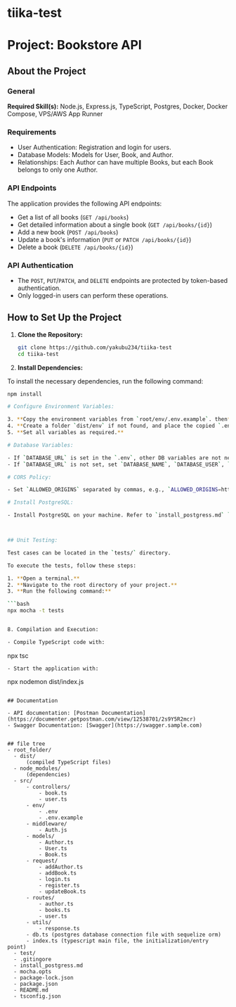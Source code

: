 # tiika-test
# Project: Bookstore API

## About the Project

### General

**Required Skill(s):** Node.js, Express.js, TypeScript, Postgres, Docker, Docker Compose, VPS/AWS App Runner

### Requirements

- User Authentication: Registration and login for users.
- Database Models: Models for User, Book, and Author.
- Relationships: Each Author can have multiple Books, but each Book belongs to only one Author.

### API Endpoints

The application provides the following API endpoints:

- Get a list of all books (`GET /api/books`)
- Get detailed information about a single book (`GET /api/books/{id}`)
- Add a new book (`POST /api/books`)
- Update a book's information (`PUT` or `PATCH /api/books/{id}`)
- Delete a book (`DELETE /api/books/{id}`)

### API Authentication

- The `POST`, `PUT`/`PATCH`, and `DELETE` endpoints are protected by token-based authentication.
- Only logged-in users can perform these operations.

## How to Set Up the Project

1. **Clone the Repository:**

   ```bash
   git clone https://github.com/yakubu234/tiika-test
   cd tiika-test
2. **Install Dependencies:**

To install the necessary dependencies, run the following command:

```bash
npm install

# Configure Environment Variables:

3. **Copy the environment variables from `root/env/.env.example`. then**
4. **Create a folder `dist/env` if not found, and place the copied `.env` file there.**
5. **Set all variables as required.**

# Database Variables:

- If `DATABASE_URL` is set in the `.env`, other DB variables are not necessary (`DATABASE_NAME`, `DATABASE_USER`, `DATABASE_HOST`, `DB_PASSWORD`).
- If `DATABASE_URL` is not set, set `DATABASE_NAME`, `DATABASE_USER`, `DATABASE_HOST`, and `DB_PASSWORD` in the `.env`.

# CORS Policy:

- Set `ALLOWED_ORIGINS` separated by commas, e.g., `ALLOWED_ORIGINS=https://example1.com,https://example2.com`.

# Install PostgreSQL:

- Install PostgreSQL on your machine. Refer to `install_postgress.md` ` file for detailed installation instructions.



## Unit Testing:

Test cases can be located in the `tests/` directory.

To execute the tests, follow these steps:

1. **Open a terminal.**
2. **Navigate to the root directory of your project.**
3. **Run the following command:**

```bash
npx mocha -t tests


8. Compilation and Execution:

- Compile TypeScript code with:
  ```
  npx tsc
  ```
- Start the application with:
  ```
  npx nodemon dist/index.js
  ```

## Documentation

- API documentation: [Postman Documentation](https://documenter.getpostman.com/view/12538701/2s9Y5R2mcr)
- Swagger Documentation: [Swagger](https://swagger.sample.com)


## file tree
- root_folder/
    - dist/
        (compiled TypeScript files)
    - node_modules/
        (dependencies)
    - src/
        - controllers/
            - book.ts
            - user.ts
        - env/
            - .env
            - .env.example
        - middleware/
            - Auth.js
        - models/
            - Author.ts
            - User.ts
            - Book.ts
        - request/
            - addAuthor.ts
            - addBook.ts
            - login.ts
            - register.ts
            - updateBook.ts
        - routes/
            - author.ts
            - books.ts
            - user.ts
        - utils/
            - response.ts
        - db.ts (postgres database connection file with sequelize orm)
        - index.ts (typescript main file, the initialization/entry point)
    - test/
    - .gitingore
    - install_postgress.md
    - mocha.opts
    - package-lock.json
    - package.json
    - README.md
    - tsconfig.json

